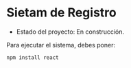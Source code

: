 <h1>Sietam de Registro</h1>

- Estado del proyecto: En construcción.

Para ejecutar el sistema, debes poner:

```npm install react```
